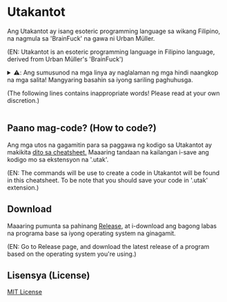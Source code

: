 # Utakantot

Ang Utakantot ay isang esoteric programming language sa wikang Filipino, na nagmula sa 'BrainFuck' na gawa ni Urban Müller.

(EN: Utakantot is an esoteric programming language in Filipino language, derived from Urban Müller's 'BrainFuck')

<details>
  <summary>
  ⚠️: Ang sumusunod na mga linya ay naglalaman ng mga hindi naangkop na mga salita! Mangyaring basahin sa iyong sariling paghuhusga.
  
  (The following lines contains inappropriate words! Please read at your own discretion.)
  </summary>
  
## Bakit Utakantot? (Why Utakantot?)

Gaya ng iminumungkahi ng pangalan, ang 'Utakantot' ay pinagsama ng dalawang salita sa wikang Filipino na 'utak' (lit. Brain)
at 'kantot' (lit. fuck), at ito ay literal na salitang ['Brainfuck'](https://esolangs.org/wiki/Brainfuck). 

Subalit, ang mga pangalan ng utos sa Utakantot ay ginagamitan ng mga salitang Filipino at magkakahiwalay sa pamamagitan ng
space (' '), sa halip na isang character na ginagamit ng Brainfuck. Pero ang kahulugan at layunin ng mga utos sa
Utakantot ay mananatiling parehas.

(EN: As the name suggest, 'Utakantot' is a portmanteau of the two Filipino words of 'utak' and 'kantot', and it's a literal
of the word 'Brainfuck'.

However, the command names of Utakantot are used with Filipino words and are separated with a space (' '), instead of a
character used in Brainfuck. But the meaning and purpose of the commands of Utakantot will be the same.)

## Halimbawa (Example)

Eto ang isang halimbawa ng "Hello World" na isinulat sa Utakantot:
(EN: This is an example of "Hello World" written in Utakantot:)

~~~
eut eut eut eut eut eut eut eut sigepa lamas eut eut eut eut sigepa lamas eut eut lamas eut eut eut lamas eut eut eut lamas eut himas himas himas himas bayo tamana lamas eut lamas eut lamas bayo lamas lamas eut sigepa himas tamana himas bayo tamana lamas lamas ilabas lamas bayo bayo bayo ilabas eut eut eut eut eut eut eut ilabas ilabas eut eut eut ilabas lamas lamas ilabas himas bayo ilabas himas ilabas eut eut eut ilabas bayo bayo bayo bayo bayo bayo ilabas bayo bayo bayo bayo bayo bayo bayo bayo ilabas lamas lamas eut ilabas lamas eut eut ilabas
~~~

Katumbas ang kodigo sa "Hello World" na isinulat sa Brainfuck.
(EN: A code is equivalent to "Hello World" written in Brainfuck.)
~~~
++++++++[>++++[>++>+++>+++>+<<<<-]>+>+>->>+[<]<-]>>.>---.+++++++..+++.>>.<-.<.+++.------.--------.>>+.>++.
~~~
</details>

## Paano mag-code? (How to code?)

Ang mga utos na gagamitin para sa paggawa ng kodigo sa Utakantot ay makikita [dito sa cheatsheet.](https://github.com/PheeLeep/utakantot/blob/master/Utakantot/Resources/Sintaks.txt) Maaaring tandaan na kailangan i-save ang kodigo mo sa ekstensyon na '.utak'.

(EN: The commands will be use to create a code in Utakantot will be found in this cheatsheet. To be note that you should save your code in '.utak' extension.)

## Download

Maaaring pumunta sa pahinang [Release](https://github.com/PheeLeep/utakantot/releases), at i-download ang bagong labas na programa base sa iyong operating system na ginagamit.

(EN: Go to Release page, and download the latest release of a program based on the operating system you're using.)

## Lisensya (License)
[MIT License](https://github.com/PheeLeep/utakantot/blob/master/LICENSE.txt)
